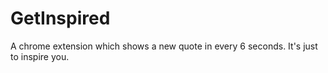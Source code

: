 # GetInspired
A chrome extension which shows a new quote in every 6 seconds. It's just to inspire you. 
